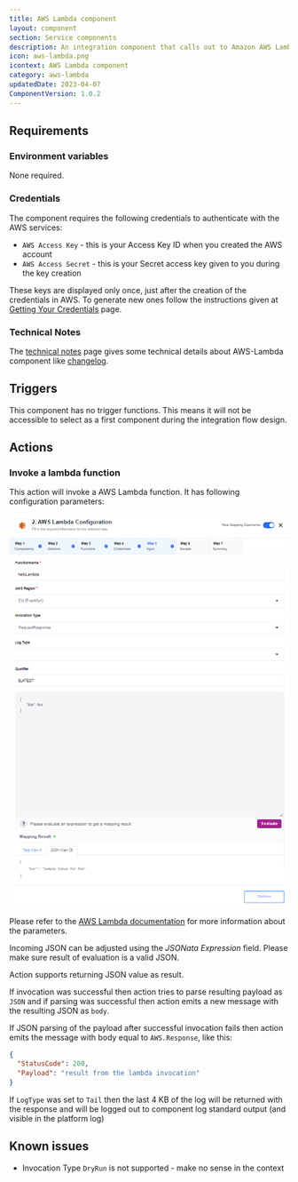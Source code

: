 ```yaml
---
title: AWS Lambda component
layout: component
section: Service components
description: An integration component that calls out to Amazon AWS Lambda API.
icon: aws-lambda.png
icontext: AWS Lambda component
category: aws-lambda
updatedDate: 2023-04-07
ComponentVersion: 1.0.2
---
```


## Requirements

### Environment variables

None required.

### Credentials

The component requires the following credentials to authenticate with the AWS services:

*   `AWS Access Key` - this is your Access Key ID when you created the AWS account
*   `AWS Access Secret` - this is your Secret access key given to you during the key creation

These keys are displayed only once, just after the creation of the credentials in AWS.
To generate new ones follow the instructions given at [Getting Your Credentials](https://docs.aws.amazon.com/sdk-for-javascript/v2/developer-guide/getting-your-credentials.html) page.

### Technical Notes

The [technical notes](technical-notes) page gives some technical details about AWS-Lambda component like [changelog](/components/aws-lambda/technical-notes#changelog).

## Triggers

This component has no trigger functions. This means it will not be accessible to
select as a first component during the integration flow design.

## Actions

### Invoke a lambda function

This action will invoke a AWS Lambda function. It has following configuration parameters:

![AWS Lambda - configur input](img/invole-lambda-function-input.png)

Please refer to the [AWS Lambda documentation](http://docs.aws.amazon.com/lambda/latest/dg/API_Invoke.html) for
more information about the parameters.

Incoming JSON can be adjusted using the *JSONata Expression* field. Please make
sure result of evaluation is a valid JSON.

Action supports returning JSON value as result.

If invocation was successful then action tries to parse resulting payload
as `JSON` and if parsing was successful then action emits a new message
with the resulting JSON as `body`.

If JSON parsing of the payload after successful invocation fails then action emits the
message with body equal to `AWS.Response`, like this:

```json
{
  "StatusCode": 200,
  "Payload": "result from the lambda invocation"
}
```

If `LogType` was set to `Tail` then the last 4 KB of the log will be returned
with the response and will be logged out to component log standard output (and
visible in the platform log)

## Known issues

*   Invocation Type ``DryRun`` is not supported - make no sense in the context
